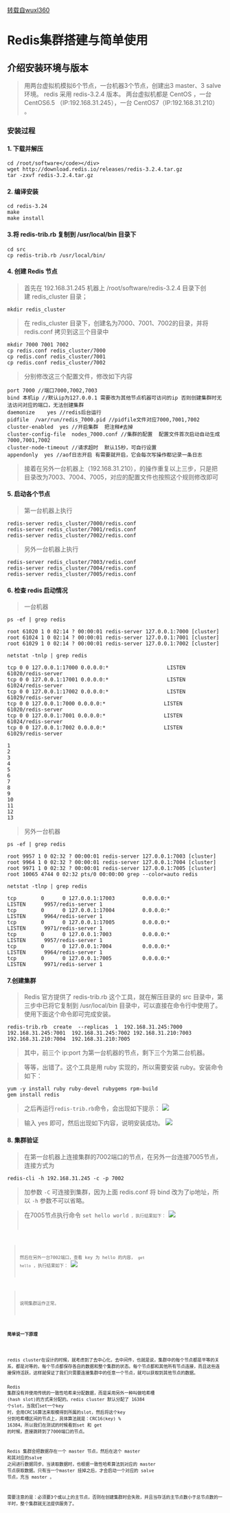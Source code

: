 [转载自wuxl360](https://www.cnblogs.com/wuxl360/p/5920330.html)

# Redis集群搭建与简单使用

## 介绍安装环境与版本

> 用两台虚拟机模拟6个节点，一台机器3个节点，创建出3 master、3 salve 环境。
> redis 采用 redis-3.2.4 版本。
> 两台虚拟机都是 CentOS ，一台 CentOS6.5 （IP:192.168.31.245），一台 CentOS7（IP:192.168.31.210） 。

### 安装过程</p>

#### 1. 下载并解压
```shell
cd /root/software</code></div>
wget http://download.redis.io/releases/redis-3.2.4.tar.gz
tar -zxvf redis-3.2.4.tar.gz
```

#### 2. 编译安装
```shell
cd redis-3.24
make 
make install
```

#### 3.将 redis-trib.rb 复制到 /usr/local/bin 目录下
```shell
cd src
cp redis-trib.rb /usr/local/bin/
```

#### 4. 创建 Redis 节点
> 首先在&nbsp;192.168.31.245 机器上 /root/software/redis-3.2.4 目录下创建&nbsp;redis_cluster 目录；
```shell 
mkdir redis_cluster
```

> 在 redis_cluster 目录下，创建名为7000、7001、7002的目录，并将 redis.conf 拷贝到这三个目录中
```shell
mkdir 7000 7001 7002
cp redis.conf redis_cluster/7000
cp redis.conf redis_cluster/7001
cp redis.conf redis_cluster/7002
```

> 分别修改这三个配置文件，修改如下内容
```shell
port 7000 //端口7000,7002,7003      
bind 本机ip //默认ip为127.0.0.1 需要改为其他节点机器可访问的ip 否则创建集群时无法访问对应的端口，无法创建集群
daemonize    yes //redis后台运行
pidfile  /var/run/redis_7000.pid //pidfile文件对应7000,7001,7002
cluster-enabled  yes //开启集群  把注释#去掉
cluster-config-file  nodes_7000.conf //集群的配置  配置文件首次启动自动生成 7000,7001,7002
cluster-node-timeout //请求超时  默认15秒，可自行设置
appendonly  yes //aof日志开启 有需要就开启，它会每次写操作都记录一条日志
```

> 接着在另外一台机器上（192.168.31.210），的操作重复以上三步，只是把目录改为7003、7004、7005，对应的配置文件也按照这个规则修改即可

#### 5. 启动各个节点</p>
> 第一台机器上执行
```shell
redis-server redis_cluster/7000/redis.conf
redis-server redis_cluster/7001/redis.conf
redis-server redis_cluster/7002/redis.conf
```

> 另外一台机器上执行
```shell
redis-server redis_cluster/7003/redis.conf
redis-server redis_cluster/7004/redis.conf
redis-server redis_cluster/7005/redis.conf
```

#### 6. 检查 redis 启动情况
> 一台机器
```shell
ps -ef | grep redis
        
root 61020 1 0 02:14 ? 00:00:01 redis-server 127.0.0.1:7000 [cluster]
root 61024 1 0 02:14 ? 00:00:01 redis-server 127.0.0.1:7001 [cluster]
root 61029 1 0 02:14 ? 00:00:01 redis-server 127.0.0.1:7002 [cluster]
         
netstat -tnlp | grep redis
        
tcp 0 0 127.0.0.1:17000 0.0.0.0:*                   LISTEN       61020/redis-server 
tcp 0 0 127.0.0.1:17001 0.0.0.0:*                   LISTEN       61024/redis-server 
tcp 0 0 127.0.0.1:17002 0.0.0.0:*                   LISTEN       61029/redis-server 
tcp 0 0 127.0.0.1:7000 0.0.0.0:*                   LISTEN       61020/redis-server 
tcp 0 0 127.0.0.1:7001 0.0.0.0:*                   LISTEN       61024/redis-server 
tcp 0 0 127.0.0.1:7002 0.0.0.0:*                   LISTEN       61029/redis-server 

1
2
3
4
5
6
7
8
9
10
11
12
13
```

>另外一台机器
```shell
ps -ef | grep redis
        
root 9957 1 0 02:32 ? 00:00:01 redis-server 127.0.0.1:7003 [cluster]
root 9964 1 0 02:32 ? 00:00:01 redis-server 127.0.0.1:7004 [cluster]
root 9971 1 0 02:32 ? 00:00:01 redis-server 127.0.0.1:7005 [cluster]
root 10065 4744 0 02:32 pts/0 00:00:00 grep --color=auto redis
        
netstat -tlnp | grep redis
        
tcp        0      0 127.0.0.1:17003         0.0.0.0:*               LISTEN      9957/redis-server 1
tcp        0      0 127.0.0.1:17004         0.0.0.0:*               LISTEN      9964/redis-server 1
tcp        0      0 127.0.0.1:17005         0.0.0.0:*               LISTEN      9971/redis-server 1
tcp        0      0 127.0.0.1:7003          0.0.0.0:*               LISTEN      9957/redis-server 1
tcp        0      0 127.0.0.1:7004          0.0.0.0:*               LISTEN      9964/redis-server 1
tcp        0      0 127.0.0.1:7005          0.0.0.0:*               LISTEN      9971/redis-server 1 
```

#### 7.创建集群

> Redis 官方提供了 redis-trib.rb 这个工具，就在解压目录的 src 目录中，第三步中已将它复制到 /usr/local/bin 目录中，可以直接在命令行中使用了。使用下面这个命令即可完成安装。
```shell
redis-trib.rb  create  --replicas  1  192.168.31.245:7000 192.168.31.245:7001  192.168.31.245:7002 192.168.31.210:7003  192.168.31.210:7004  192.168.31.210:7005
```

> 其中，前三个 ip:port 为第一台机器的节点，剩下三个为第二台机器。

> 等等，出错了。这个工具是用 ruby 实现的，所以需要安装 ruby。安装命令如下：
```shell
yum -y install ruby ruby-devel rubygems rpm-build
gem install redis
```

> 之后再运行<code>redis-trib.rb</code>命令，会出现如下提示：
![](https://images2015.cnblogs.com/blog/273364/201609/273364-20160929150634344-1055901726.jpg)

> 输入 yes 即可，然后出现如下内容，说明安装成功。
![](https://images2015.cnblogs.com/blog/273364/201609/273364-20160929150720000-1999293873.jpg)

#### 8. 集群验证
> 在第一台机器上连接集群的7002端口的节点，在另外一台连接7005节点，连接方式为
```shell
redis-cli -h 192.168.31.245 -c -p 7002  
```

> 加参数 <code>-C</code> 可连接到集群，因为上面 redis.conf 将 bind 改为了ip地址，所以 <code>-h</code> 参数不可以省略。

> 在7005节点执行命令  <code>set hello world<code> ，执行结果如下：
![](https://images2015.cnblogs.com/blog/273364/201609/273364-20160929152337688-1332730145.jpg)

> 然后在另外一台7002端口，查看 key 为 hello 的内容， <code>get hello</code>  ，执行结果如下：
![](https://images2015.cnblogs.com/blog/273364/201609/273364-20160929152449688-978685655.jpg)

> 说明集群运作正常。

#### 简单说一下原理
<p>
redis cluster在设计的时候，就考虑到了去中心化，去中间件，也就是说，集群中的每个节点都是平等的关系，都是对等的，每个节点都保存各自的数据和整个集群的状态。每个节点都和其他所有节点连接，而且这些连接保持活跃，这样就保证了我们只需要连接集群中的任意一个节点，就可以获取到其他节点的数据。

Redis 集群没有并使用传统的一致性哈希来分配数据，而是采用另外一种叫做哈希槽 (hash slot)的方式来分配的。redis cluster 默认分配了 16384 个slot，当我们set一个key 时，会用CRC16算法来取模得到所属的slot，然后将这个key 分到哈希槽区间的节点上，具体算法就是：CRC16(key) % 16384。所以我们在测试的时候看到set 和 get 的时候，直接跳转到了7000端口的节点。

Redis 集群会把数据存在一个 master 节点，然后在这个 master 和其对应的salve 之间进行数据同步。当读取数据时，也根据一致性哈希算法到对应的 master 节点获取数据。只有当一个master 挂掉之后，才会启动一个对应的 salve 节点，充当 master 。

需要注意的是：必须要3个或以上的主节点，否则在创建集群时会失败，并且当存活的主节点数小于总节点数的一半时，整个集群就无法提供服务了。
</p>
